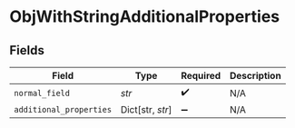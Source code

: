# ObjWithStringAdditionalProperties


## Fields

| Field                   | Type                    | Required                | Description             |
| ----------------------- | ----------------------- | ----------------------- | ----------------------- |
| `normal_field`          | *str*                   | :heavy_check_mark:      | N/A                     |
| `additional_properties` | Dict[str, *str*]        | :heavy_minus_sign:      | N/A                     |